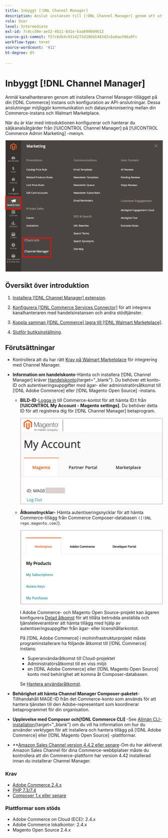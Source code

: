 ```yaml
---
title: Inbyggt [!DNL Channel Manager]
description: Anslut instansen till [!DNL Channel Manager] genom att utföra några steg.
role: User
level: Intermediate
exl-id: 7c4ccd9e-ae32-4511-8d1e-baa690604612
source-git-commit: f57c6db4c0314272d10bb5483d2c8a0ae396a9fc
workflow-type: tm+mt
source-wordcount: '411'
ht-degree: 0%

---
```


# Inbyggt [!DNL Channel Manager]

Anmäl kanalhanteraren genom att installera Channel Manager-tillägget på din [!DNL Commerce] instans och konfiguration av API-anslutningar. Dessa anslutningar möjliggör kommunikation och datasynkronisering mellan din Commerce-instans och Walmart Marketplace.

När du är klar med introduktionen konfigurerar och hanterar du säljkanalsåtgärder från [!UICONTROL Channel Manager] på [!UICONTROL Commerce Admin Marketing] -menyn.

![[!DNL Channel Manager] i administrationsvyn](assets/channel-manager-admin-view.png)

## Översikt över introduktion

1. [Installera [!DNL Channel Manager] extension](install.md).

1. [Konfigurera [!DNL Commerce Services Connector]](connect.md) för att integrera kanalhanteraren med handelsinstansen och andra stödtjänster.

1. [Koppla samman [!DNL Commerce] lagra till [!DNL Walmart Marketplace]](connect.md).

1. [Slutför butiksinställning](complete-store-setup.md).

## Förutsättningar

- Kontrollera att du har rätt [Krav på Walmart Marketplace](walmart-prerequisites.md) för integrering med Channel Manager.

- **Information om handelskonto**-Hämta och installera [!DNL Channel Manager] kräver [Handelskonto](https://docs.magento.com/user-guide/magento/magento-account.html){target=&quot;_blank&quot;}. Du behöver ett konto-ID och autentiseringsuppgifter med ägar- eller administratörsåtkomst till [!DNL Adobe Commerce] eller [!DNL Magento Open Source] -instans.

   - **BILD-ID**-[Logga in](https://account.magento.com/customer/account/login/) till Commerce-kontot för att hämta ID:t från **[!UICONTROL My Account - Magento settings]**. Du behöver detta ID för att registrera dig för [!DNL Channel Manager] betaprogram.

      ![[!DNL MAGEID] på inställningar för Commerce-konto](assets/mageid-my-commerce-account.png)

   - **Åtkomstnycklar-** Hämta autentiseringsnycklar för att hämta Commerce-tillägg från Commerce Composer-databasen `([!DNL repo.magento.com]`).

      ![[!UICONTROL Commerce Marketplace access keys]](assets/commerce-marketplace-access-keys.png)

      I Adobe Commerce- och Magento Open Source-projekt kan ägaren konfigurera [Delad åtkomst](https://docs.magento.com/user-guide/magento/magento-account-share.html) för att tillåta betrodda anställda och tjänsteleverantörer att hämta tillägg med hjälp av autentiseringsuppgifter från ägar- eller licenshållarkontot.

      På [!DNL Adobe Commerce] i molninfrastrukturprojekt måste programinstallerare ha följande åtkomst till [!DNL Commerce] instans:

      - Superanvändaråtkomst till Cloud-projektet
      - Administratörsåtkomst till en viss miljö
      - en [!DNL Adobe Commerce] eller [!DNL Magento Open Source] konto med behörighet att komma åt Composer-databasen.

      Se [Hantera användaråtkomst](https://devdocs.magento.com/cloud/project/user-admin.html).


- **Behörighet att hämta Channel Manager Composer-paketet**-Tillhandahåll MAGE-ID från det Commerce-konto som används för att hantera tjänsten till den Adobe-representant som koordinerar betaprogrammet för din organisation.
- **Upplevelse med Composer och[!DNL Commerce CLI]** -See [Allmän CLI-installation](https://devdocs.magento.com/extensions/install/){target=&quot;_blank&quot;} om du vill ha information om hur du använder verktygen för att installera och hantera tillägg på [!DNL Adobe Commerce] eller [!DNL Magento Open Source] -plattformar.
- **[Amazon Sales Channel version 4.4.2 eller senare](https://experienceleague.adobe.com/docs/commerce-channels/amazon/release-notes.html)-Om du har aktiverat Amazon Sales Channel för dina Commerce-webbplatser måste du kontrollera att din Commerce-plattform har version 4.42 installerad innan du installerar Channel Manager.


### Krav

- [Adobe Commerce 2.4.x](https://devdocs.magento.com/release/released-versions.html)
- [PHP 7.3/7.4](https://devdocs.magento.com/guides/v2.4/install-gde/prereq/php-settings.html)
- [Composer 1.x eller senare](https://devdocs.magento.com/cloud/reference/cloud-composer.html)


### Plattformar som stöds

- Adobe Commerce on Cloud (ECE): 2.4.x
- Adobe Commerce lokalkontor: 2.4.x
- Magento Open Source 2.4.x
